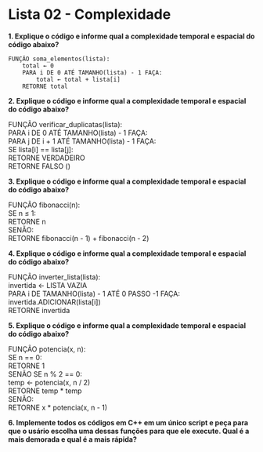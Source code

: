 # Lista 02 - Complexidade

**1. Explique o código e informe qual a complexidade temporal e espacial do código abaixo?**<br>

```
FUNÇÃO soma_elementos(lista):
    total ← 0 
    PARA i DE 0 ATÉ TAMANHO(lista) - 1 FAÇA:
        total ← total + lista[i] 
    RETORNE total 
```
    
**2. Explique o código e informe qual a complexidade temporal e espacial do código abaixo?**<br>

FUNÇÃO verificar_duplicatas(lista): <br>
    PARA i DE 0 ATÉ TAMANHO(lista) - 1 FAÇA: <br>
        PARA j DE i + 1 ATÉ TAMANHO(lista) - 1 FAÇA: <br>
            SE lista[i] == lista[j]: <br>
                RETORNE VERDADEIRO <br>
    RETORNE FALSO ()<br>

    
**3. Explique o código e informe qual a complexidade temporal e espacial do código abaixo?**<br>

FUNÇÃO fibonacci(n): <br>
    SE n ≤ 1: <br>
        RETORNE n <br>
    SENÃO: <br>
        RETORNE fibonacci(n - 1) + fibonacci(n - 2) <br>

        
**4. Explique o código e informe qual a complexidade temporal e espacial do código abaixo?**<br>

FUNÇÃO inverter_lista(lista): <br>
    invertida ← LISTA VAZIA <br>
    PARA i DE TAMANHO(lista) - 1 ATÉ 0 PASSO -1 FAÇA: <br>
        invertida.ADICIONAR(lista[i]) <br>
    RETORNE invertida <br>

    
**5. Explique o código e informe qual a complexidade temporal e espacial do código abaixo?**<br>

FUNÇÃO potencia(x, n): <br>
    SE n == 0: <br>
        RETORNE 1 <br>
    SENÃO SE n % 2 == 0: <br>
        temp ← potencia(x, n / 2) <br>
        RETORNE temp * temp <br>
    SENÃO: <br>
        RETORNE x * potencia(x, n - 1) <br>

        
**6. Implemente todos os códigos em C++ em um único script e peça para que o usário 
escolha uma dessas funções para que ele execute. Qual é a mais demorada e qual é a mais 
rápida?**
